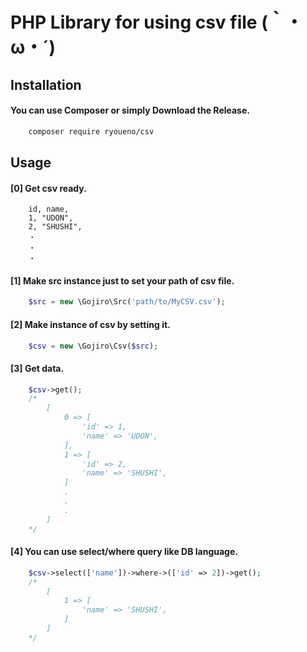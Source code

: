# PHP Library for using csv file (｀・ω・´)

## Installation

#### You can use Composer or simply Download the Release.

```sh
    composer require ryoueno/csv
```

## Usage

#### [0] Get csv ready.

```csv
    id, name,
    1, "UDON",
    2, "SHUSHI",
    ・
    ・
    ・
```

#### [1] Make src instance just to set your path of csv file.

```php
    $src = new \Gojiro\Src('path/to/MyCSV.csv');
```

#### [2] Make instance of csv by setting it.

```php
    $csv = new \Gojiro\Csv($src);
```

#### [3] Get data.

```php
    $csv->get();
    /*
        [
            0 => [
                'id' => 1,
                'name' => 'UDON',
            ],
            1 => [
                'id' => 2,
                'name' => 'SHUSHI',
            ]
            .
            .
            .
        ]
    */

```

#### [4] You can use select/where query like DB language.

```php
    $csv->select(['name'])->where->(['id' => 2])->get();
    /*
        [
            1 => [
                'name' => 'SHUSHI',
            ]
        ]
    */
```
